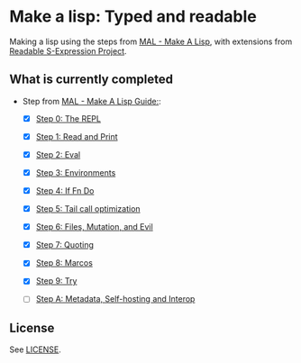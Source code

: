 # Make a lisp: Typed and readable
Making a lisp using the steps from [MAL - Make A Lisp](https://github.com/kanaka/mal), with extensions from [Readable S-Expression Project](https://readable.sourceforge.io/).

## What is currently completed
* Step from [MAL - Make A Lisp Guide:](https://github.com/kanaka/mal/blob/master/process/guide.md):
    - [x] [Step 0: The REPL](https://github.com/kanaka/mal/blob/master/process/guide.md#step-0-the-repl)
    - [x] [Step 1: Read and Print](https://github.com/kanaka/mal/blob/master/process/guide.md#step-1-read-and-print)
    - [x] [Step 2: Eval](https://github.com/kanaka/mal/blob/master/process/guide.md#step-2-eval)
    - [x] [Step 3: Environments](https://github.com/kanaka/mal/blob/master/process/guide.md#)
    - [x] [Step 4: If Fn Do](https://github.com/kanaka/mal/blob/master/process/guide.md#step-4-if-fn-do)
    - [x] [Step 5: Tail call optimization](https://github.com/kanaka/mal/blob/master/process/guide.md#step-5-tail-call-optimization)
    - [x] [Step 6: Files, Mutation, and Evil](https://github.com/kanaka/mal/blob/master/process/guide.md#step-6-files-mutation-and-evil)
    - [x] [Step 7: Quoting](https://github.com/kanaka/mal/blob/master/process/guide.md#step-7-quoting)
    - [x] [Step 8: Marcos](https://github.com/kanaka/mal/blob/master/process/guide.md#step-8-macros)
    - [x] [Step 9: Try](https://github.com/kanaka/mal/blob/master/process/guide.md#step-9-try)
    - [ ] [Step A: Metadata, Self-hosting and Interop](https://github.com/kanaka/mal/blob/master/process/guide.md#step-a-metadata-self-hosting-and-interop)



## License
See [LICENSE](./LICENSE).